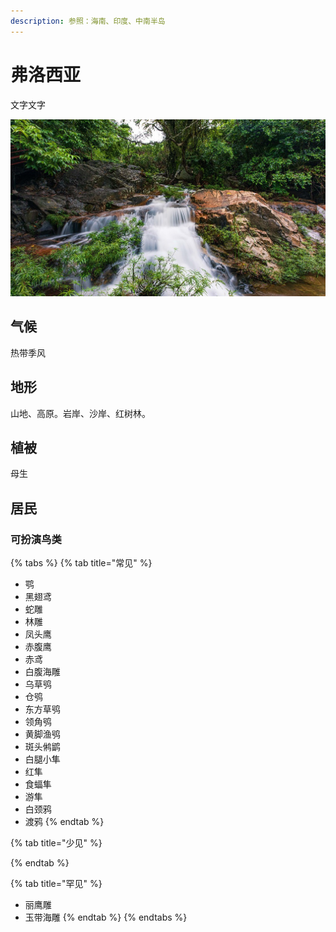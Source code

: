 ```yaml
---
description: 参照：海南、印度、中南半岛
---
```


# 弗洛西亚

文字文字‌

![](../../.gitbook/assets/hai-nan.jpg)

## 气候 <a id="qi-hou"></a>

热带季风

## 地形 <a id="di-xing"></a>

‌山地、高原。岩岸、沙岸、红树林。

## 植被 <a id="zhi-bei"></a>

母生

## 居民 <a id="ju-min"></a>

### 可扮演鸟类 <a id="ke-ban-yan-niao-lei"></a>

{% tabs %}
{% tab title="常见" %}
* 鹗
* 黑翅鸢
* 蛇雕
* 林雕
* 凤头鹰
* 赤腹鹰
* 赤鸢
* 白腹海雕
* 乌草鸮
* 仓鸮
* 东方草鸮
* 领角鸮
* 黄脚渔鸮
* 斑头鸺鹠
* 白腿小隼
* 红隼
* 食蝠隼
* 游隼
* 白颈鸦
* 渡鸦
{% endtab %}

{% tab title="少见" %}

{% endtab %}

{% tab title="罕见" %}
* 丽鹰雕
* 玉带海雕
{% endtab %}
{% endtabs %}

